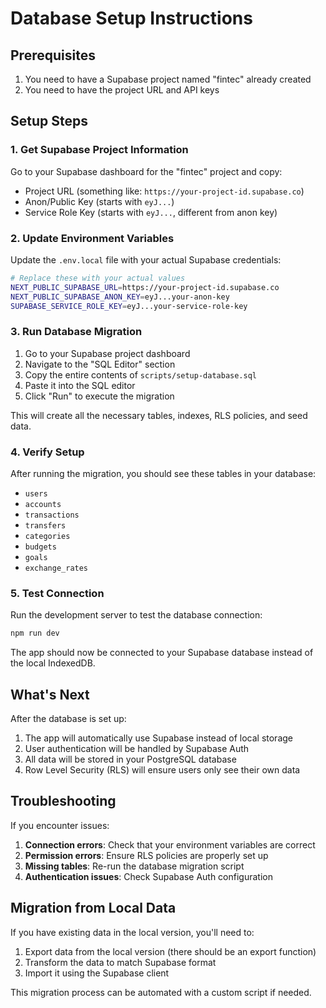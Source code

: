 # Database Setup Instructions

## Prerequisites

1. You need to have a Supabase project named "fintec" already created
2. You need to have the project URL and API keys

## Setup Steps

### 1. Get Supabase Project Information

Go to your Supabase dashboard for the "fintec" project and copy:
- Project URL (something like: `https://your-project-id.supabase.co`)
- Anon/Public Key (starts with `eyJ...`)
- Service Role Key (starts with `eyJ...`, different from anon key)

### 2. Update Environment Variables

Update the `.env.local` file with your actual Supabase credentials:

```bash
# Replace these with your actual values
NEXT_PUBLIC_SUPABASE_URL=https://your-project-id.supabase.co
NEXT_PUBLIC_SUPABASE_ANON_KEY=eyJ...your-anon-key
SUPABASE_SERVICE_ROLE_KEY=eyJ...your-service-role-key
```

### 3. Run Database Migration

1. Go to your Supabase project dashboard
2. Navigate to the "SQL Editor" section
3. Copy the entire contents of `scripts/setup-database.sql`
4. Paste it into the SQL editor
5. Click "Run" to execute the migration

This will create all the necessary tables, indexes, RLS policies, and seed data.

### 4. Verify Setup

After running the migration, you should see these tables in your database:
- `users`
- `accounts` 
- `transactions`
- `transfers`
- `categories`
- `budgets`
- `goals`
- `exchange_rates`

### 5. Test Connection

Run the development server to test the database connection:

```bash
npm run dev
```

The app should now be connected to your Supabase database instead of the local IndexedDB.

## What's Next

After the database is set up:

1. The app will automatically use Supabase instead of local storage
2. User authentication will be handled by Supabase Auth
3. All data will be stored in your PostgreSQL database
4. Row Level Security (RLS) will ensure users only see their own data

## Troubleshooting

If you encounter issues:

1. **Connection errors**: Check that your environment variables are correct
2. **Permission errors**: Ensure RLS policies are properly set up
3. **Missing tables**: Re-run the database migration script
4. **Authentication issues**: Check Supabase Auth configuration

## Migration from Local Data

If you have existing data in the local version, you'll need to:

1. Export data from the local version (there should be an export function)
2. Transform the data to match Supabase format
3. Import it using the Supabase client

This migration process can be automated with a custom script if needed.

